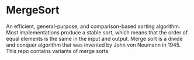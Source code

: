 # MergeSort
An efficient, general-purpose, and comparison-based sorting algorithm.
Most implementations produce a stable sort, which means that the order of equal elements is the same in the input and output. Merge sort is a divide and conquer algorithm that was invented by John von Neumann in 1945.
This repo contains variants of merge sorts.
